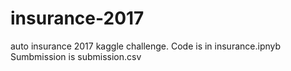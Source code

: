 # insurance-2017

auto insurance 2017 kaggle challenge.
Code is in insurance.ipnyb
Sumbmission is submission.csv
